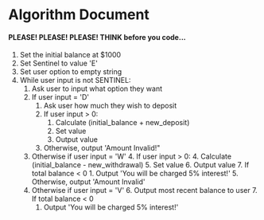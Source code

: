 # Algorithm Document
#### PLEASE! PLEASE! PLEASE! THINK before you code...
1. Set the initial balance at $1000
2. Set Sentinel to value 'E'
3. Set user option to empty string
3. While user input is not SENTINEL:
   1. Ask user to input what option they want
   2. If user input = 'D'
      1. Ask user how much they wish to deposit
      2. If user input > 0:
         1. Calculate (initial_balance + new_deposit)
         2. Set value
         3. Output value
      3. Otherwise, output 'Amount Invalid!"
   3. Otherwise if user input = 'W'
      4. If user input > 0:
         4. Calculate (initial_balance - new_withdrawal)
         5. Set value
         6. Output value
         7. If total balance < 0
            1. Output 'You will be charged 5% interest!'
      5. Otherwise, output 'Amount Invalid'
   4. Otherwise if user input = 'V'
      6. Output most recent balance to user
      7. If total balance < 0
         1. Output 'You will be charged 5% interest!'